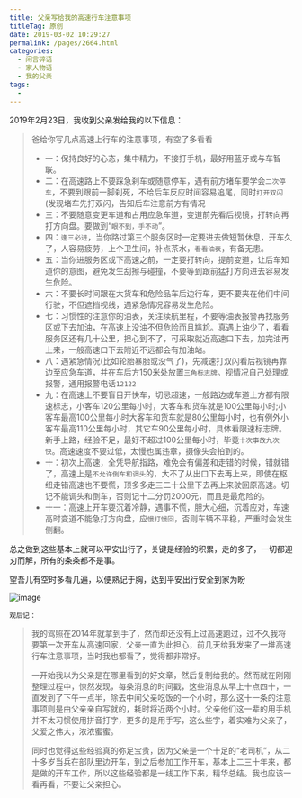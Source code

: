 ```yaml
---
title: 父亲写给我的高速行车注意事项
titleTag: 原创
date: 2019-03-02 10:29:27
permalink: /pages/2664.html
categories:
  - 闲言碎语
  - 家人物语
  - 我的父亲
tags:
  - 
---
```


2019年2月23日，我收到父亲发给我的以下信息：

> 爸给你写几点高速上行车的注意事项，有空了多看看
>- 一：保持良好的心态，集中精力，不接打手机，最好用蓝牙或与车智联。
>- 二：在高速路上不要踩急刹车或随意停车，遇有前方堵车要学会`二次停车`，不要到跟前一脚刹死，不给后车反应时间容易追尾，同时`打开双闪`(发现堵车先打双闪，告知后车注意前方有情况
>- 三：不要随意变更车道和占用应急车道，变道前先看后视镜，打转向再打方向盘。要做到“`眼不到，手不动`”。
>- 四：`逢三必进`，当你路过第三个服务区时一定要进去做短暂休息，开车久了，人容易疲劳，上个卫生间，补点茶水，`看看油表`，有备无患。
>- 五：当你进服务区或下高速之前，一定要打转向，提前变道，让后车知道你的意图，避免发生刮擦与碰撞，不要等到跟前猛打方向进去容易发生危险。
>- 六：不要长时间跟在大货车和危险品车后边行车，更不要夹在他们中间行驶，不但遮挡视线，遇紧急情况容易发生危险。
>- 七：习惯性的注意你的油表，关注续航里程，不要等油表报警再找服务区或下去加油，在高速上没油不但危险而且尴尬。真遇上油少了，看看服务区还有几十公里，担心到不了，可采取就近高速口下去，加完油再上来，一般高速口下去附近不远都会有加油站。
>- 八：遇紧急情况(比如轮胎暴胎或没气了)，先减速打双闪看后视镜再靠边至应急车道，并在车后方150米处放置`三角标志牌`。视情况自己处理或报警，通用报警电话`12122`
>- 九：在高速上不要盲目开快车，切忌超速，一般路边或车道上方都有限速标志，小客车120公里每小时，大客车和货车就是100公里每小时;小客车最高100公里每小时大客车和货车就是80公里每小时，也有例外小客车最高110公里每小时，其它车90公里每小时，具体看限速标志牌。新手上路，经验不足，最好不超过100公里每小时，毕竟`十次事故九次快`。高速速度不要过低，太慢也属违章，摄像头会拍到的。
>- 十：初次上高速，全凭导航指路，难免会有偏差和走错的时候，错就错了，高速上是`不允许倒车和调头`的，大不了从出口下去再上来，即使在枢纽走错高速也不要慌，顶多多走三二十公里下去再上来驶回原高速。切记不能调头和倒车，否则记十二分罚2000元，而且是最危险的。
>- 十一：高速上开车要沉着冷静，遇事不慌，胆大心细，沉着应对，车速高时变道不能急打方向盘，应`慢打慢回`，否则车辆不平稳，严重时会发生侧翻。

总之做到这些基本上就可以平安出行了，关键是经验的积累，走的多了，一切都迎刃而解，所有的条条都不是事。

望吾儿有空时多看几遍，以便熟记于胸，达到平安出行安全到家为盼

![image](http://t.eryajf.net/imgs/2021/09/f2762e38b6c3ea24.jpg)



`观后记：`



> 我的驾照在2014年就拿到手了，然而却还没有上过高速跑过，过不久我将要第一次开车从高速回家，父亲一直为此担心，前几天给我发来了一堆高速行车注意事项，当时我也都看了，觉得都非常好。
>
> 一开始我以为父亲是在哪里看到的好文章，然后复制给我的。然而就在刚刚整理过程中，惊然发现，每条消息的时间戳，这些消息从早上十点四十，一直发到了下午一点半，除去中间父亲吃饭的一个小时，那么这十一条的注意事项则是由父亲亲自写就的，耗时将近两个小时。父亲他们这一辈的用手机并不太习惯使用拼音打字，更多的是用手写，这么些字，着实难为父亲了，父爱之伟大，浓浓蜜蜜。
>
> 同时也觉得这些经验真的弥足宝贵，因为父亲是一个十足的“老司机”，从二十多岁当兵在部队里边开车，到之后参加工作开车，基本上二三十年来，都是做的开车工作，所以这些经验都是一线工作下来，精华总结。我也应该一看再看，不要让父亲担心。
